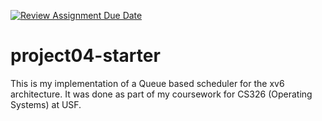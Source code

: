[![Review Assignment Due Date](https://classroom.github.com/assets/deadline-readme-button-24ddc0f5d75046c5622901739e7c5dd533143b0c8e959d652212380cedb1ea36.svg)](https://classroom.github.com/a/e0I4_uSn)
# project04-starter
This is my implementation of a Queue based scheduler for the xv6 architecture. It was done as part of my coursework for CS326 (Operating Systems) at USF.
